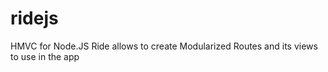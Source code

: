 # ridejs
HMVC for  Node.JS
Ride allows  to create Modularized Routes and its views to use in the app
